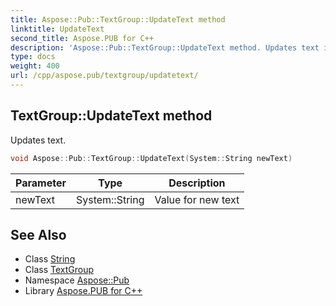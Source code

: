 ```yaml
---
title: Aspose::Pub::TextGroup::UpdateText method
linktitle: UpdateText
second_title: Aspose.PUB for C++
description: 'Aspose::Pub::TextGroup::UpdateText method. Updates text in C++.'
type: docs
weight: 400
url: /cpp/aspose.pub/textgroup/updatetext/
---
```

## TextGroup::UpdateText method


Updates text.

```cpp
void Aspose::Pub::TextGroup::UpdateText(System::String newText)
```


| Parameter | Type | Description |
| --- | --- | --- |
| newText | System::String | Value for new text |

## See Also

* Class [String](../../../system/string/)
* Class [TextGroup](../)
* Namespace [Aspose::Pub](../../)
* Library [Aspose.PUB for C++](../../../)
